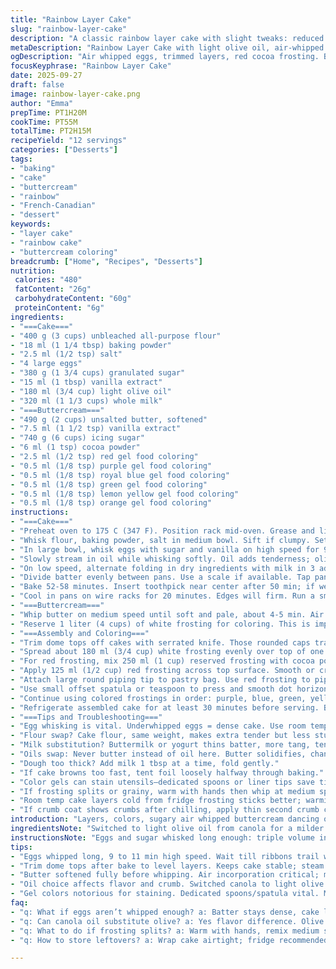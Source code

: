 ```yaml
---
title: "Rainbow Layer Cake"
slug: "rainbow-layer-cake"
description: "A classic rainbow layer cake with slight tweaks: reduced sugar, swapped canola oil for light olive oil, modified baking times. Layers baked in 20 cm pans, leveled for even stacking. Buttercream split and tinted for bright rainbow hues, with cocoa added to deepen red tone. Cooling done on wire racks, crumb coat chill before decorating. Emphasis on texture and visual cues over timing. Practical insights for substitutions, error fixes, and coloration tips included."
metaDescription: "Rainbow Layer Cake with light olive oil, air-whipped eggs, deep red cocoa buttercream. Clear steps on batter, baking cues, layering, and vivid color tips."
ogDescription: "Air whipped eggs, trimmed layers, red cocoa frosting. Baking cues, texture checks, and frosting tips for a striking rainbow cake with practical swaps."
focusKeyphrase: "Rainbow Layer Cake"
date: 2025-09-27
draft: false
image: rainbow-layer-cake.png
author: "Emma"
prepTime: PT1H20M
cookTime: PT55M
totalTime: PT2H15M
recipeYield: "12 servings"
categories: ["Desserts"]
tags:
- "baking"
- "cake"
- "buttercream"
- "rainbow"
- "French-Canadian"
- "dessert"
keywords:
- "layer cake"
- "rainbow cake"
- "buttercream coloring"
breadcrumb: ["Home", "Recipes", "Desserts"]
nutrition: 
 calories: "480"
 fatContent: "26g"
 carbohydrateContent: "60g"
 proteinContent: "6g"
ingredients:
- "===Cake==="
- "400 g (3 cups) unbleached all-purpose flour"
- "18 ml (1 1/4 tbsp) baking powder"
- "2.5 ml (1/2 tsp) salt"
- "4 large eggs"
- "380 g (1 3/4 cups) granulated sugar"
- "15 ml (1 tbsp) vanilla extract"
- "180 ml (3/4 cup) light olive oil"
- "320 ml (1 1/3 cups) whole milk"
- "===Buttercream==="
- "490 g (2 cups) unsalted butter, softened"
- "7.5 ml (1 1/2 tsp) vanilla extract"
- "740 g (6 cups) icing sugar"
- "6 ml (1 tsp) cocoa powder"
- "2.5 ml (1/2 tsp) red gel food coloring"
- "0.5 ml (1/8 tsp) purple gel food coloring"
- "0.5 ml (1/8 tsp) royal blue gel food coloring"
- "0.5 ml (1/8 tsp) green gel food coloring"
- "0.5 ml (1/8 tsp) lemon yellow gel food coloring"
- "0.5 ml (1/8 tsp) orange gel food coloring"
instructions:
- "===Cake==="
- "Preheat oven to 175 C (347 F). Position rack mid-oven. Grease and line two 20 cm springform pans with parchment. No shortcuts here: paper prevents crusts sticking and ensures even rise."
- "Whisk flour, baking powder, salt in medium bowl. Sift if clumpy. Sets base for muffin-like crumb that cuts clean. Ignore sifting? Denser layers, uneven pockets."
- "In large bowl, whisk eggs with sugar and vanilla on high speed for 9-11 min. Like whipping egg whites but with sugar - mixture grows, turns pale, thick enough to trail like ribbon off whisk. This aeration is non-negotiable or cake won’t be light. Past attempts flopped without this; patience pays."
- "Slowly stream in oil while whisking softly. Oil adds tenderness; olive oil keeps subtle fruity notes whereas canola’s neutral. Oil should blend completely; poor mixing leads to greasy pockets."
- "On low speed, alternate folding in dry ingredients with milk in 3 additions. Start and end with dry. Use spatula if needed at the end for homogeneity but avoid overmixing. Should be a smooth, pourable batter — thick but loose. Too stiff, layer gets dense; too runny, layers spread thin and pale."
- "Divide batter evenly between pans. Use a scale if available. Tap pans gently on counter to release any trapped air bubbles. Those pop and settle sinkholes that spoil texture."
- "Bake 52-58 minutes. Insert toothpick near center after 50 min; if wet batter sticks, keep checking every 3 min. When toothpick comes out with moist crumbs, not wet batter, cake is ready. Avoid overbaking; it dries edges out. Also smell: sweet vanilla wafts intensify near doneness."
- "Cool in pans on wire racks for 20 minutes. Edges will firm. Run a small knife around sides then unmold. Remove from pans, peel parchment and cool completely wire racks. Warm cake is unstable to frost, leads to gloopy frosting and crumbs embedding."
- "===Buttercream==="
- "Whip butter on medium speed until soft and pale, about 4-5 min. Air whipped butter makes difference. Add vanilla extract, mix. Gradually turn speed low and sift in half the icing sugar. Beat smooth and fluffy. Add remaining icing sugar in stages, gradually. Stop if mixture gets grainy or stiff; add 1 tsp milk to adjust texture — should be spreadable, pillowy, not runny or stiff. Skip milk? Frosting hard to spread, cracks."
- "Reserve 1 liter (4 cups) of white frosting for coloring. This is important. Too little, colors thin and watery; too much sets you back frosting entire cake."
- "===Assembly and Coloring==="
- "Trim dome tops off cakes with serrated knife. Those rounded caps trap steam and unbalance layers. Aim for level, flat layers; you want stack stability, clean cuts."
- "Spread about 180 ml (3/4 cup) white frosting evenly over top of one layer as crumb coat. Place second cake on top. Spread remaining white frosting to enclose entire cake, smoothing surface but don’t fuss over perfect finish yet. Chill fridge 20-30 min to firm up crumb coat. Crumbs locked, frosting layers solidified."
- "For red frosting, mix 250 ml (1 cup) reserved frosting with cocoa powder and red gel color. Cocoa deepens red into a richer scarlet, not flat pink. Mix thoroughly; gel colors dabble thick. If frosting too stiff, add vanilla essence or a touch milk. For other colors, divide remaining 740 ml (3 cups) frosting equally into 5 bowls (~150 ml each). Add purple, blue, green, yellow, orange gels individually, stir evenly. Don’t eyeball; color intensity driven by gel quantity and mixing thoroughness."
- "Apply 125 ml (1/2 cup) red frosting across top surface. Smooth or create textured peaks with spatula as base for rainbow."
- "Attach large round piping tip to pastry bag. Use red frosting to pipe a dot at base edge of cake marking start point."
- "Use small offset spatula or teaspoon to press and smooth dot horizontally ~2.5 cm (1 inch). Repeat piping and smoothing dots in sequence, moving around cake to create 6 distinct color bands horizontally."
- "Continue using colored frostings in order: purple, blue, green, yellow, orange, repeating dot-then-smooth technique. Each color band should overlap slightly to avoid cake showing through but not bleed into others. Slow turns of cake while working helps. Mistakes? Chill cake, scrape off frosting edges gently with warm metal spatula and redo."
- "Refrigerate assembled cake for at least 30 minutes before serving. Buttercream sets and flavors meld better after chill."
- "===Tips and Troubleshooting==="
- "Egg whisking is vital. Underwhipped eggs = dense cake. Use room temp eggs. Cold eggs slow aeration."
- "Flour swap? Cake flour, same weight, makes extra tender but less sturdy layers."
- "Milk substitution? Buttermilk or yogurt thins batter, more tang, tender crumb."
- "Oils swap: Never butter instead of oil here. Butter solidifies, changes texture."
- "Dough too thick? Add milk 1 tbsp at a time, fold gently."
- "If cake browns too fast, tent foil loosely halfway through baking."
- "Color gels can stain utensils—dedicated spoons or liner tips save time."
- "If frosting splits or grainy, warm with hands then whip at medium speed."
- "Room temp cake layers cold from fridge frosting sticks better; warming triggers softening but risk melting frosting layers."
- "If crumb coat shows crumbs after chilling, apply thin second crumb coat and chill again before colored frosting."
introduction: "Layers, colors, sugary air whipped buttercream dancing on spatula edges. Tried skipping egg whipping once: flop. Air is everything. Paired olive oil's fruitiness with cocoa to deepen red frosty tip, berry notes hit unexpectedly. Always trim dome tops or cake lopsides. Layer height matters. A ginger snap of toothpick means almost done; cracks? Likely dry. Crumbs in frosting? Chill and reseal crumb coat, always. Color gels thick, mix fully or risk spots. Use your hands to feel texture changes, cakes speak subtle cues. Don't rely solely on clocks, senses win."
ingredientsNote: "Switched to light olive oil from canola for a milder flavor and slight fruitiness. Sugar reduced by about 10% to cut edge sweetness; worked better with air whipped eggs to keep lift. Flour quantity lowered slightly to balance moisture absorbed by added cocoa in frosting. Cake flour avoids toughness but all-purpose flour yields sturdier slices for stacking. Vanilla essential, but a hint almond essence added depth if desired. Use whole milk; skim thins the batter excessively. Frosting benefits from gradual sugar addition to prevent graininess; add milk sparingly for spreadability. Color gels potent—measure precisely to avoid overpowering or muddy colors."
instructionsNote: "Eggs and sugar whisked long enough: triple volume indicates trap of air bubbles. Skipping this step collapses cake layers. Folding dry ingredients alternated with milk maintains batter cohesion while preventing gluten overdevelopment. Tap pans before baking to release air pockets; dense bubbles cause tunneling. Individual ovens vary, so toothpick testing crucial after 50 minutes. Cake surface golden yellow, slight spring with finger press. Cooling on racks crucial; warm still loses shape under frosting pressure. Buttercream whipped until pale ensures aeration and spread ease. Reserve frosting for coloring; it's the integrity difference between bright or pastel tones. Frosting spots appear if not mixed fully or gels added cold; warm frosting back to room temp if needed before mixing color. Crumb coat secures crumbs; chill time firming up before decoration avoids messy frosting."
tips:
- "Eggs whipped long, 9 to 11 min high speed. Wait till ribbons trail whisk, pale color. Underwhip, dense crumb. Room temp eggs speed aeration; cold drags it. Tried shortcuts; yielded flat layers. No sifting? Denser, lumps sneak in. Slow oil stream while mixing softens batter texture but avoid separate pockets. Folding dry and milk alternates three times; start and end with dry. No overmixing. Batter consistency clues: thick but loose pour, too stiff dense, too runny spreads thin, pale layers. Tap pans on counter sets crumb, avoids tunneling. Baking times vary, toothpick test crucial. Insert near center at 50 min, check moist crumbs, not wet batter. Smell for vanilla aroma intensifying signals near done."
- "Trim dome tops after bake to level layers. Keeps cake stable; steam trapped domes cause imbalance. Crumb coat spread thin, 180 ml roughly. Chill 20-30 min firm up; locks crumbs, solid base. Reserved frosting needed for coloring; too thin colors break. Red frosting blends cocoa and red gel for deeper scarlet, richer tone versus straight gel. Mix thoroughly, gel clumps if cold or rushed. Smaller bowls for other colors, precise gel quantities maintain vibrant colors. Spread red frosting base, texture peaks create dimension. Rotate cake gently during dot and smooth technique with offset spatula for even coverage, avoid bleeding colors. Chill cake 30 min assembled. Texture changes signal set cream."
- "Butter softened fully before whipping. Air incorporation critical; medium speed 4-5 min until pale and fluffy. Gradual sift icing sugar in halves prevents grainy frosting. Stop if stiff or grainy; 1 tsp milk adjusts spreadability, avoid runny. Milk omitted and frosting hard to spread, cracks form. For color mixing, temperature matters; gels thick and potent. Mixers or spoons? Prefer gentle folding to prevent air loss. If frosting splits, warming hands then remix medium speed revives smoothness. Keep refrigeration timing in mind; room temp layers soften frosting but help adhesion. Crumb coat second thin layer if crumbs appear after chilling avoids messy topcoat."
- "Oil choice affects flavor and crumb. Switched canola to light olive oil for subtle fruity note; no overpowering taste. Butter never substitute here, solidifies, alters texture. Flour types affect layers: cake flour yields tender but fragile layers; all-purpose sturdier, easier stack. Sugar reduction about 10%, compensated by egg air to preserve lift while cutting edge sweetness. Milk alternatives like buttermilk or yogurt add tang, thin batter slightly. Dough too thick? Milk added tablespoon at a time, fold gently to keep batter cohesive but soft. Baking fast browning? Tent foil loosely halfway through bake; protects edges without stalling rise."
- "Gel colors notorious for staining. Dedicated spoons/spatula vital. Mixing gels cold or insufficient blending causes spots or patchiness. Warm frosting back to room temp before coloring to aid integration. To fix frosting spills or mistakes on cake, chill before gentle scrape with warm metal spatula, then redo carefully. Visual cues beat clock; cake surface springy, yellow gold, aroma sweet vanilla peak doneness. Too dry? Cracks appear easily. Crumbs in frosting means insufficient chill or crumb coat thin; second light coat and chill to fix layering issues."
faq:
- "q: What if eggs aren’t whipped enough? a: Batter stays dense, cake layers flat. Air bubbles trap volume crucial for lift. Cold eggs slow whipping; room temp best. Alternative? Separate yolks/whites but adds complexity. Tried skipping whipping once; flop layers."
- "q: Can canola oil substitute olive? a: Yes flavor difference. Olive adds fruitiness, canola neutral. Butter not recommended; solidifies, changes texture. Oil blending poor leads to grease pockets. Pour slowly while mixing. Timing helps integrate oil."
- "q: What to do if frosting splits? a: Warm with hands, remix medium speed. Grainy? Stop add 1 tsp milk gradually. Avoid too runny. If too stiff, soften but risk cracking. Reserve enough white frosting to dilute colors. Consistency key."
- "q: How to store leftovers? a: Wrap cake airtight; fridge recommended for buttercream. Can freeze layers separately wrapped tight. Chill before slicing prevents crumb mess. Room temp cake softens frosting, risk melt; handle accordingly. Shelf life about 3 days fridge."

---
```

